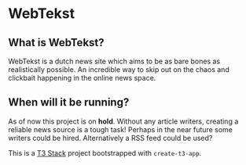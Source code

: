 # WebTekst

## What is WebTekst?
WebTekst is a dutch news site which aims to be as bare bones as realistically possible. An incredible way to skip out on the chaos and clickbait happening in the online news space.

## When will it be running?
As of now this project is on **hold**. Without any article writers, creating a reliable news source is a tough task! Perhaps in the near future some writers could be hired. Alternatively a RSS feed could be used?

This is a [T3 Stack](https://create.t3.gg/) project bootstrapped with `create-t3-app`.
